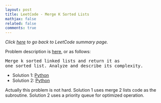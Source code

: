 ```yaml
---
layout: post
title: LeetCode - Merge K Sorted Lists
mathjax: false
related: false
comments: true
---
```


_Click [here](./index.html) to go back to LeetCode summary page._

Problem description is [here](https://oj.leetcode.com/problems/merge-k-sorted-lists/), or as follows: 

<pre>
Merge k sorted linked lists and return it as 
one sorted list. Analyze and describe its complexity. 
</pre>

* Solution 1: [Python](https://github.com/lijunhw/leetcode_practice/blob/master/merge_k_sorted_lists_hard/Solution1.py)
* Solution 2: [Python](https://github.com/lijunhw/leetcode_practice/blob/master/merge_k_sorted_lists_hard/Solution2.py)

Actually this problem is not hard. Solution 1 uses merge 2 lists code as the subroutine. Solution 2 uses a priority queue for optimized operation. 




